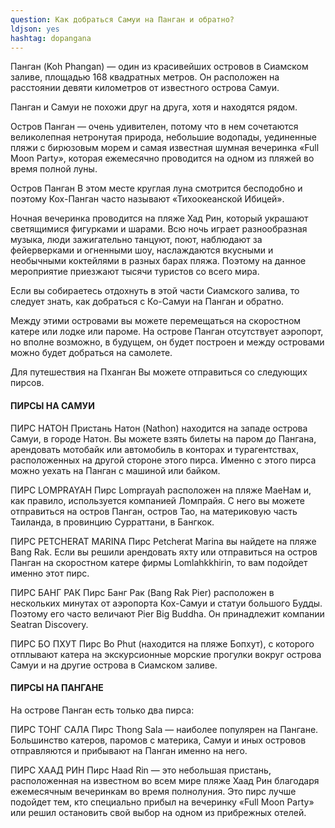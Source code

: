 ```yaml
---
question: Как добраться Самуи на Панган и обратно?
ldjson: yes
hashtag: dopangana
---
```


Панган (Koh Phangan) — один из красивейших островов в Сиамском заливе, площадью 168 квадратных метров. Он расположен на расстоянии девяти километров от известного острова Самуи.

Панган и Самуи не похожи друг на друга, хотя и находятся рядом.

Остров Панган — очень удивителен, потому что в нем сочетаются великолепная нетронутая природа, небольшие водопады, уединенные пляжи с бирюзовым морем и самая известная шумная вечеринка «Full Moon Party», которая ежемесячно проводится на одном из пляжей во время полной луны.

Остров Панган
В этом месте круглая луна смотрится бесподобно и поэтому Кох-Панган часто называют «Тихоокеанской Ибицей».

Ночная вечеринка проводится на пляже Хад Рин, который украшают светящимися фигурками и шарами. Всю ночь играет разнообразная музыка, люди зажигательно танцуют, поют, наблюдают за фейерверками и огненными шоу, наслаждаются вкусными и необычными коктейлями в разных барах пляжа. Поэтому на данное мероприятие приезжают тысячи туристов со всего мира.

Если вы собираетесь отдохнуть в этой части Сиамского залива, то следует знать, как добраться с Ко-Самуи на Панган и обратно.

Между этими островами вы можете перемещаться на скоростном катере или лодке или пароме. На острове Панган отсутствует аэропорт, но вполне возможно, в будущем, он будет построен и между островами можно будет добраться на самолете.

Для путешествия на Пханган Вы можете отправиться со следующих пирсов.

#### ПИРСЫ НА САМУИ

ПИРС НАТОН
Пристань Натон (Nathon) находится на западе острова Самуи, в городе Натон. Вы можете взять билеты на паром до Пангана, арендовать мотобайк или автомобиль в конторах и турагентствах, расположенных на другой стороне этого пирса. Именно с этого пирса можно уехать на Панган с машиной или байком.

ПИРС LOMPRAYAH
Пирс Lomprayah расположен на пляже МаеНам и, как правило, используется компанией Ломпрайя. С него вы можете отправиться на остров Панган, остров Тао, на материковую часть Таиланда, в провинцию Сурраттани, в Бангкок.

ПИРС PETCHERAT MARINA
Пирс Petcherat Marina вы найдете на пляже Bang Rak. Если вы решили арендовать яхту или отправиться на остров Панган на скоростном катере фирмы Lomlahkkhirin, то вам подойдет именно этот пирс.

ПИРС БАНГ РАК
Пирс Банг Рак (Bang Rak Pier) расположен в нескольких минутах от аэропорта Кох-Самуи и статуи большого Будды. Поэтому его часто величают Pier Big Buddha. Он принадлежит компании Seatran Discovery.

ПИРС БО ПХУТ
Пирс Bo Phut (находится на пляже Бопхут), с которого отплывают катера на экскурсионные морские прогулки вокруг острова Самуи и на другие острова в Сиамском заливе.

#### ПИРСЫ НА ПАНГАНЕ
На острове Панган есть только два пирса:

ПИРС ТОНГ САЛА
Пирс Thong Sala — наиболее популярен на Пангане. Большинство катеров, паромов с материка, Самуи и иных островов отправляются и прибывают на Панган именно на него.

ПИРС ХААД РИН
Пирс Haad Rin — это небольшая пристань, расположенная на известном во всем мире пляже Хаад Рин благодаря ежемесячным вечеринкам во время полнолуния. Это пирс лучше подойдет тем, кто специально прибыл на вечеринку «Full Moon Party» или решил остановить свой выбор на одном из прибрежных отелей.
